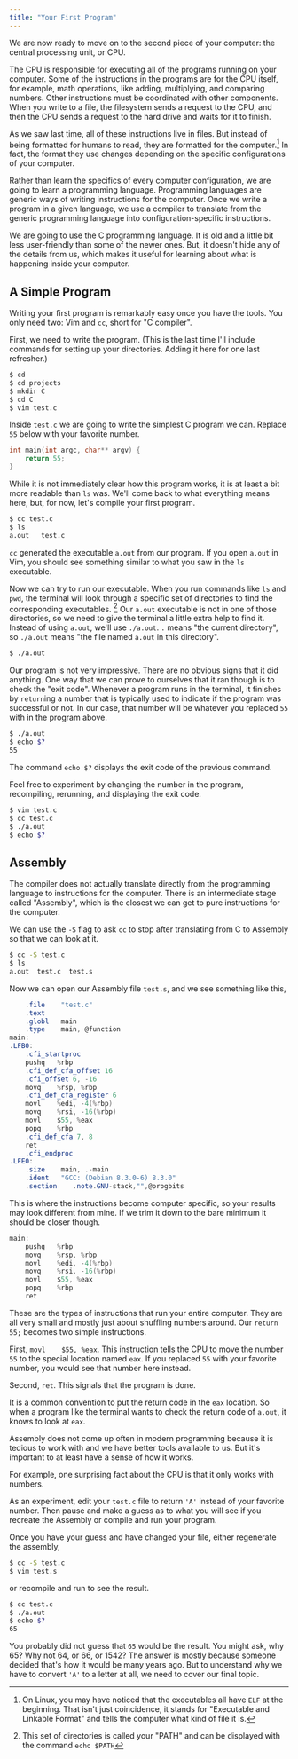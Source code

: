 ```yaml
---
title: "Your First Program"
---
```


We are now ready to move on to the second piece of your computer: the central
processing unit, or CPU.

The CPU is responsible for executing all of the programs running on your
computer. Some of the instructions in the programs are for the CPU itself, for
example, math operations, like adding, multiplying, and comparing numbers. Other
instructions must be coordinated with other components.  When you write to a
file, the filesystem sends a request to the CPU, and then the CPU sends a
request to the hard drive and waits for it to finish.

As we saw last time, all of these instructions live in files. But instead of
being formatted for humans to read, they are formatted for the computer.[^1] In
fact, the format they use changes depending on the specific configurations of
your computer.

[^1]: On Linux, you may have noticed that the executables all have `ELF` at the
  beginning. That isn't just coincidence, it stands for "Executable and Linkable
  Format" and tells the computer what kind of file it is.

Rather than learn the specifics of every computer configuration, we are going to
learn a programming language. Programming languages are generic ways of writing
instructions for the computer. Once we write a program in a given language, we
use a compiler to translate from the generic programming language into
configuration-specific instructions.

We are going to use the C programming language. It is old and a little bit less
user-friendly than some of the newer ones. But, it doesn't hide any of the
details from us, which makes it useful for learning about what is happening
inside your computer.

## A Simple Program

Writing your first program is remarkably easy once you have the tools. You only
need two: Vim and `cc`, short for "C compiler".

First, we need to write the program. (This is the last time I'll include
commands for setting up your directories. Adding it here for one last
refresher.)

```bash
$ cd
$ cd projects
$ mkdir C
$ cd C
$ vim test.c
```

Inside `test.c` we are going to write the simplest C program we can. Replace
`55` below with your favorite number.

```c
int main(int argc, char** argv) {
    return 55;
}
```

While it is not immediately clear how this program works, it is at least a bit
more readable than `ls` was. We'll come back to what everything means here, but,
for now, let's compile your first program.

```bash
$ cc test.c
$ ls
a.out   test.c
```

`cc` generated the executable `a.out` from our program. If you open `a.out` in
Vim, you should see something similar to what you saw in the `ls` executable.

Now we can try to run our executable. When you run commands like `ls` and `pwd`,
the terminal will look through a specific set of directories to find the
corresponding executables. [^2] Our `a.out` executable is not in one of those
directories, so we need to give the terminal a little extra help to find it.
Instead of using `a.out`, we'll use `./a.out`. `.` means "the current
directory", so `./a.out` means "the file named `a.out` in this directory".

[^2]: This set of directories is called your "PATH" and can be displayed with
  the command `echo $PATH`

```bash
$ ./a.out
```

Our program is not very impressive. There are no obvious signs that it did
anything. One way that we can prove to ourselves that it ran though is to check
the "exit code". Whenever a program runs in the terminal, it finishes by
`return`ing a number that is typically used to indicate if the program was
successful or not. In our case, that number will be whatever you replaced `55`
with in the program above.

```bash
$ ./a.out
$ echo $?
55
```

The command `echo $?` displays the exit code of the previous command.

Feel free to experiment by changing the number in the program, recompiling,
rerunning, and displaying the exit code.

```bash
$ vim test.c
$ cc test.c
$ ./a.out
$ echo $?
```

## Assembly

The compiler does not actually translate directly from the programming language
to instructions for the computer. There is an intermediate stage called
"Assembly", which is the closest we can get to pure instructions for the
computer.

We can use the `-S` flag to ask `cc` to stop after translating from C to
Assembly so that we can look at it.

```bash
$ cc -S test.c
$ ls
a.out  test.c  test.s
```

Now we can open our Assembly file `test.s`, and we see something like this,

```as
    .file    "test.c"
    .text
    .globl   main
    .type    main, @function
main:
.LFB0:
    .cfi_startproc
    pushq   %rbp
    .cfi_def_cfa_offset 16
    .cfi_offset 6, -16
    movq    %rsp, %rbp
    .cfi_def_cfa_register 6
    movl    %edi, -4(%rbp)
    movq    %rsi, -16(%rbp)
    movl    $55, %eax
    popq    %rbp
    .cfi_def_cfa 7, 8
    ret
    .cfi_endproc
.LFE0:
    .size    main, .-main
    .ident   "GCC: (Debian 8.3.0-6) 8.3.0"
    .section    .note.GNU-stack,"",@progbits
```

This is where the instructions become computer specific, so your results may
look different from mine. If we trim it down to the bare minimum it should be
closer though.

```as
main:
    pushq   %rbp
    movq    %rsp, %rbp
    movl    %edi, -4(%rbp)
    movq    %rsi, -16(%rbp)
    movl    $55, %eax
    popq    %rbp
    ret
```

These are the types of instructions that run your entire computer. They are
all very small and mostly just about shuffling numbers around. Our `return 55;`
becomes two simple instructions.

First, `movl    $55, %eax`. This instruction tells the CPU to move the number
`55` to the special location named `eax`. If you replaced `55` with your
favorite number, you would see that number here instead.

Second, `ret`. This signals that the program is done.

It is a common convention to put the return code in the `eax` location. So when
a program like the terminal wants to check the return code of `a.out`, it knows
to look at `eax`.

Assembly does not come up often in modern programming because it is tedious to
work with and we have better tools available to us. But it's important to at
least have a sense of how it works.

For example, one surprising fact about the CPU is that it only works with
numbers.

As an experiment, edit your `test.c` file to return `'A'` instead of your
favorite number. Then pause and make a guess as to what you will see if you
recreate the Assembly or compile and run your program.

Once you have your guess and have changed your file, either regenerate the
assembly,

```bash
$ cc -S test.c
$ vim test.s
```

or recompile and run to see the result.

```bash
$ cc test.c
$ ./a.out
$ echo $?
65
```

You probably did not guess that `65` would be the result. You might ask, why 65?
Why not 64, or 66, or 1542? The answer is mostly because someone decided that's
how it would be many years ago. But to understand why we have to convert `'A'`
to a letter at all, we need to cover our final topic.
